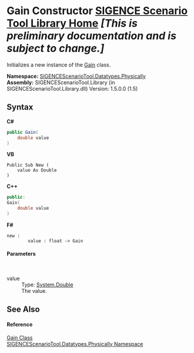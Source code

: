 # Gain Constructor <a href="https://github.com/ObiWanLansi/SIGENCE-Scenario-Tool">SIGENCE Scenario Tool Library Home</a> _**\[This is preliminary documentation and is subject to change.\]**_

Initializes a new instance of the <a href="5ac2d4b1-a79d-9d62-4b32-b365134b882a.md">Gain</a> class.

**Namespace:**&nbsp;<a href="97d55e68-558f-5fa9-138b-dc16023ce748.md">SIGENCEScenarioTool.Datatypes.Physically</a><br />**Assembly:**&nbsp;SIGENCEScenarioTool.Library (in SIGENCEScenarioTool.Library.dll) Version: 1.5.0.0 (1.5)

## Syntax

**C#**<br />
``` C#
public Gain(
	double value
)
```

**VB**<br />
``` VB
Public Sub New ( 
	value As Double
)
```

**C++**<br />
``` C++
public:
Gain(
	double value
)
```

**F#**<br />
``` F#
new : 
        value : float -> Gain
```


#### Parameters
&nbsp;<dl><dt>value</dt><dd>Type: <a href="http://msdn2.microsoft.com/en-us/library/643eft0t" target="_blank">System.Double</a><br />The value.</dd></dl>

## See Also


#### Reference
<a href="5ac2d4b1-a79d-9d62-4b32-b365134b882a.md">Gain Class</a><br /><a href="97d55e68-558f-5fa9-138b-dc16023ce748.md">SIGENCEScenarioTool.Datatypes.Physically Namespace</a><br />